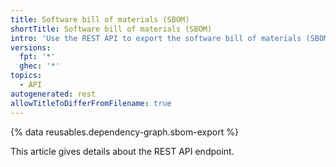 ```yaml
---
title: Software bill of materials (SBOM)
shortTitle: Software bill of materials (SBOM)
intro: 'Use the REST API to export the software bill of materials (SBOM) for a repository.'
versions:
  fpt: '*'
  ghec: '*'
topics:
  - API
autogenerated: rest
allowTitleToDifferFromFilename: true
---
```

{% data reusables.dependency-graph.sbom-export %}

This article gives details about the REST API endpoint.

<!-- Content after this section is automatically generated -->
